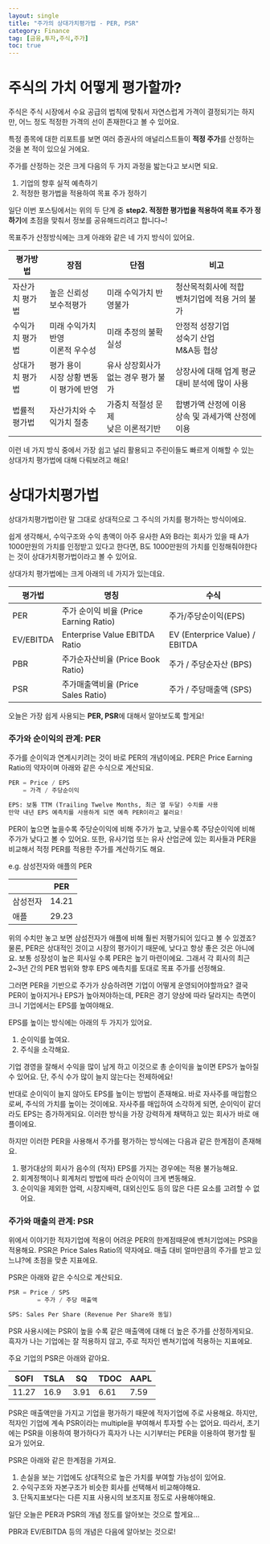 ```yaml
---
layout: single
title: "주가의 상대가치평가법 - PER, PSR"
category: Finance
tag: [금융,투자,주식,주가]
toc: true
---
```


# 주식의 가치 어떻게 평가할까?

주식은 주식 시장에서 수요 공급의 법칙에 맞춰서 자연스럽게 가격이 결정되기는 하지만, 어느 정도 적정한 가격의 선이 존재한다고 볼 수 있어요. 

특정 종목에 대한 리포트를 보면 여러 증권사의 애널리스트들이 <strong>적정 주가</strong>를 산정하는 것을 본 적이 있으실 거에요.

주가를 산정하는 것은 크게 다음의 두 가지 과정을 밟는다고 보시면 되요.

1. 기업의 향후 실적 예측하기
2. 적정한 평가법을 적용하여 목표 주가 정하기

일단 이번 포스팅에서는 위의 두 단계 중 <strong>step2. 적정한 평가법을 적용하여 목표 주가 정하기</strong>에 초점을 맞춰서 정보를 공유해드리려고 합니다~!

목표주가 산정방식에는 크게 아래와 같은 네 가지 방식이 있어요.

| 평가방법 | 장점 | 단점 | 비고 |
| ------ | -- | ----| ----|
| 자산가치 평가법 | 높은 신뢰성<br>보수적평가 | 미래 수익가치 반영불가 | 청산목적회사에 적합<br>벤처기업에 적용 거의 불가 |
| 수익가치 평가법 | 미래 수익가치 반영<br>이론적 우수성 | 미래 추정의 불확실성 | 안정적 성장기업<br>성숙기 산업<br>M&A등 협상 |
| 상대가치 평가법 | 평가 용이<br>시장 상황 변동이 평가에 반영 | 유사 상장회사가 없는 경우 평가 불가 | 상장사에 대해 업계 평균 대비 분석에 많이 사용|
| 법률적 평가법 | 자산가치와 수익가치 절충 | 가중치 적절성 문제<br>낮은 이론적기반 | 합병가액 산정에 이용<br>상속 및 과세가액 산정에 이용 |

이런 네 가지 방식 중에서 가장 쉽고 널리 활용되고 주린이들도 빠르게 이해할 수 있는 상대가치 평가법에 대해 다뤄보려고 해요!

# 상대가치평가법

상대가치평가법이란 말 그대로 상대적으로 그 주식의 가치를 평가하는 방식이에요. 

쉽게 생각해서, 수익구조와 수익 총액이 아주 유사한 A와 B라는 회사가 있을 때 A가 1000만원의 가치를 인정받고 있다고 한다면, B도 1000만원의 가치를 인정해줘야한다는 것이 상대가치평가법이라고 볼 수 있어요.

상대가치 평가법에는 크게 아래의 네 가지가 있는데요.

| 평가법 | 명칭 | 수식 |
| ----- | ---| ----|
| PER | 주가 순이익 비율 (Price Earning Ratio) | 주가/주당순이익(EPS) |
| EV/EBITDA | Enterprise Value EBITDA Ratio | EV (Enterprice Value) / EBITDA |
| PBR | 주가순자산비율 (Price Book Ratio) | 주가 / 주당순자산 (BPS) |
| PSR | 주가매출액비율 (Price Sales Ratio) | 주가 / 주당매출액 (SPS) |

오늘은 가장 쉽게 사용되는 <strong>PER, PSR</strong>에 대해서 알아보도록 할게요!


### 주가와 순이익의 관계: PER

주가를 순이익과 연계시키려는 것이 바로 PER의 개념이에요. PER은 Price Earning Ratio의 약자이며 아래와 같은 수식으로 계산되요.

```python
PER = Price / EPS
    = 가격 / 주당순이익

EPS: 보통 TTM (Trailing Twelve Months, 최근 열 두달) 수치를 사용
만약 내년 EPS 예측치를 사용하게 되면 예측 PER이라고 불러요!
```

PER이 높으면 높을수록 주당순이익에 비해 주가가 높고, 낮을수록 주당순이익에 비해 주가가 낮다고 볼 수 있어요. 또한, 유사기업 또는 유사 산업군에 있는 회사들과 PER을 비교해서 적정 PER를 적용한 주가를 계산하기도 해요.

e.g. 삼성전자와 애플의 PER

|  | PER |
| --- | --- |
| 삼성전자 | 14.21 |
| 애플 | 29.23 |

위의 수치만 놓고 보면 삼섬전자가 애플에 비해 훨씬 저평가되어 있다고 볼 수 있겠죠? 물론, PER은 상대적인 것이고 시장의 평가이기 때문에, 낮다고 항상 좋은 것은 아니에요. 보통 성장성이 높은 회사일 수록 PER은 높기 마련이에요. 그래서 각 회사의 최근 2~3년 간의 PER 범위와 향후 EPS 예측치를 토대로 목표 주가를 선정해요.

그러면 PER을 기반으로 주가가 상승하려면 기업이 어떻게 운영되어야할까요? 결국 PER이 높아지거나 EPS가 높아져야하는데, PER은 경기 양상에 따라 달라지는 측면이 크니 기업에서는 EPS를 높여야해요. 

EPS를 높이는 방식에는 아래의 두 가지가 있어요.

1. 순이익를 높여요.
2. 주식을 소각해요.

기업 경영을 잘해서 수익을 많이 남게 하고 이것으로 총 순이익을 높이면 EPS가 높아질 수 있어요. 단, 주식 수가 많이 늘지 않는다는 전제하에요!

반대로 순이익이 늘지 않아도 EPS를 높이는 방법이 존재해요. 바로 자사주를 매입함으로써, 주식의 가치를 높이는 것이에요. 자사주를 매입하여 소각하게 되면, 순이익이 같더라도 EPS는 증가하게되요. 이러한 방식을 가장 강력하게 채택하고 있는 회사가 바로 애플이에요.

하지만 이러한 PER을 사용해서 주가를 평가하는 방식에는 다음과 같은 한계점이 존재해요.

1. 평가대상의 회사가 음수의 (적자) EPS를 가지는 경우에는 적용 불가능해요.
2. 회계정책이나 회계처리 방법에 따라 순이익이 크게 변동해요.
3. 순이익을 제외한 업력, 시장지배력, 대외신인도 등의 많은 다른 요소를 고려할 수 없어요.

### 주가와 매출의 관계: PSR

위에서 이야기한 적자기업에 적용이 어려운 PER의 한계점때문에 벤처기업에는 PSR을 적용해요. PSR은 Price Sales Ratio의 약자에요. 매출 대비 얼마만큼의 주가를 받고 있느냐?에 초점을 맞춘 지표에요.

PSR은 아래와 같은 수식으로 계산되요.

```python
PSR = Price / SPS
		= 주가 / 주당 매출액

SPS: Sales Per Share (Revenue Per Share와 동일)
```

PSR 사용시에는 PSR이 높을 수록 같은 매출액에 대해 더 높은 주가를 산정하게되요. 흑자가 나는 기업에는 잘 적용하지 않고, 주로 적자인 벤쳐기업에 적용하는 지표에요. 

주요 기업의 PSR은 아래와 같아요.  

| SOFI | TSLA | SQ | TDOC | AAPL |
| --- | --- | --- | --- | --- |
| 11.27 | 16.9 | 3.91 | 6.61 | 7.59 |

PSR은 매출액만을 가지고 기업을 평가하기 때문에 적자기업에 주로 사용해요. 하지만, 적자인 기업에 계속 PSR이라는 multiple을 부여해서 투자할 수는 없어요. 따라서, 초기에는 PSR을 이용하여 평가하다가 흑자가 나는 시기부터는 PER을 이용하여 평가할 필요가 있어요.

PSR은 아래와 같은 한계점을 가져요.

1. 손실을 보는 기업에도 상대적으로 높은 가치를 부여할 가능성이 있어요.
2. 수익구조와 자본구조가 비슷한 회사를 선택해서 비교해야해요.
3. 단독지표보다는 다른 지표 사용시의 보조지표 정도로 사용해야해요.

일단 오늘은 PER과 PSR의 개념 정도를 알아보는 것으로 할게요...

PBR과 EV/EBITDA 등의 개념은 다음에 알아보는 것으로!
